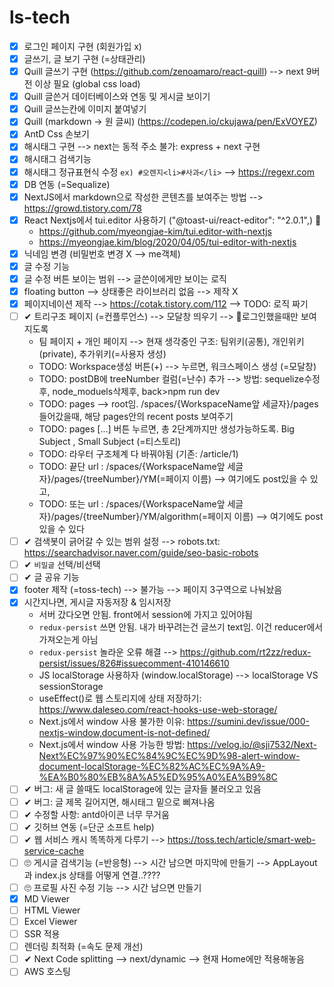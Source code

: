 # ls-tech

- [x] 로그인 페이지 구현 (회원가입 x)
- [x] 글쓰기, 글 보기 구현 (=상태관리) 
- [x] Quill 글쓰기 구현 (https://github.com/zenoamaro/react-quill) --> next 9버전 이상 필요 (global css load)
- [x] Quill 글쓴거 데이터베이스와 연동 및 게시글 보이기  
- [x] Quill 글쓰는칸에 이미지 붙여넣기 
- [x] Quill (markdown -> 원 글씨)  (https://codepen.io/ckujawa/pen/ExVOYEZ)
- [x] AntD Css 손보기 
- [x] 해시태그 구현 --> next는 동적 주소 불가: express + next 구현     
- [x] 해시태그 검색기능
- [x] 해시태그 정규표현식 수정 `ex) #오렌지<li>#사과</li>`  --> https://regexr.com   
- [x] DB 연동 (=Sequalize)
- [x] NextJS에서 markdown으로 작성한 콘텐츠를 보여주는 방법 --> https://growd.tistory.com/78
- [x] React Nextjs에서 tui.editor 사용하기 ("@toast-ui/react-editor": "^2.0.1",) 📌
  - https://github.com/myeongjae-kim/tui.editor-with-nextjs
  - https://myeongjae.kim/blog/2020/04/05/tui-editor-with-nextjs
- [x] 닉네임 변경 (비밀번호 변경 X --> me객체) 
- [x] 글 수정 기능   
- [x] 글 수정 버튼 보이는 범위 --> 글쓴이에게만 보이는 로직
- [x] floating button --> 상태좋은 라이브러리 없음 --> 제작 X
- [x] 페이지네이션 제작 --> https://cotak.tistory.com/112 --> TODO: 로직 짜기 
- [ ] ✔ 트리구조 페이지 (=컨플루언스) --> 모달창 띄우기 --> 🚫로그인했을때만 보여지도록 
  - 팀 페이지 + 개인 페이지 --> 현재 생각중인 구조: 팀위키(공통), 개인위키(private), 추가위키(=사용자 생성)
  - TODO: Workspace생성 버튼(+) --> 누르면, 워크스페이스 생성 (=모달창)
  - TODO: postDB에 treeNumber 컬럼(=난수) 추가 --> 방법: sequelize수정후, node_moduels삭제후, back>npm run dev
  - TODO: pages --> root임. /spaces/{WorkspaceName앞 세글자}/pages 들어갔을때, 해당 pages안의 recent posts 보여주기 
  - TODO: pages [...] 버튼 누르면, 총 2단계까지만 생성가능하도록. Big Subject , Small Subject (=티스토리)
  - TODO: 라우터 구조체계 다 바꿔야됨 (기존: /article/1)
  - TODO: 끝단 url : /spaces/{WorkspaceName앞 세글자}/pages/{treeNumber}/YM(=페이지 이름) --> 여기에도 post있을 수 있고, 
  - TODO: 또는 url : /spaces/{WorkspaceName앞 세글자}/pages/{treeNumber}/YM/algorithm(=페이지 이름) --> 여기에도 post있을 수 있다
- [ ] ✔ 검색봇이 긁어갈 수 있는 범위 설정 --> robots.txt: https://searchadvisor.naver.com/guide/seo-basic-robots
- [ ] ✔ `비밀글` 선택/비선택
- [ ] ✔ 글 공유 기능 
- [x] footer 제작 (=toss-tech) --> 불가능 --> 페이지 3구역으로 나눠놨음 
- [x] 시간지나면, 게시글 자동저장 & 임시저장 
  - 서버 갔다오면 안됨. front에서 session에 가지고 있어야됨 
  - `redux-persist` 쓰면 안됨. 내가 바꾸려는건 글쓰기 text임. 이건 reducer에서 가져오는게 아님 
  - `redux-persist` 놀라운 오류 해결 --> https://github.com/rt2zz/redux-persist/issues/826#issuecomment-410146610
  - JS localStorage 사용하자 (window.localStorage) --> localStorage VS sessionStorage 
  - useEffect()로 웹 스토리지에 상태 저장하기: https://www.daleseo.com/react-hooks-use-web-storage/ 
  - Next.js에서 window 사용 불가한 이유: https://sumini.dev/issue/000-nextjs-window,document-is-not-defined/  
  - Next.js에서 window 사용 가능한 방법: https://velog.io/@sji7532/Next-Next%EC%97%90%EC%84%9C%EC%9D%98-alert-window-document-localStorage-%EC%82%AC%EC%9A%A9-%EA%B0%80%EB%8A%A5%ED%95%A0%EA%B9%8C
- [ ] ✔ 버그: 새 글 쓸때도 localStorage에 있는 글자들 불러오고 있음 
- [ ] ✔ 버그: 글 제목 길어지면, 해시태그 밑으로 삐져나옴  
- [ ] ✔ 수정할 사항: antd아이콘 너무 무거움   
- [ ] ✔ 깃허브 연동 (=단군 소프트 help) 
- [ ] ✔ 웹 서비스 캐시 똑똑하게 다루기 --> https://toss.tech/article/smart-web-service-cache 
- [ ] 🙄 게시글 검색기능 (=반응형)  --> 시간 남으면 마지막에 만들기 --> AppLayout과 index.js 상태를 어떻게 연결..????
- [ ] 🙄 프로필 사진 수정 기능 --> 시간 남으면 만들기 
- [x] MD Viewer
- [ ] HTML Viewer
- [ ] Excel Viewer
- [ ] SSR 적용 
- [ ] 렌더링 최적화 (=속도 문제 개선)
- [ ] ✔ Next Code splitting --> next/dynamic --> 현재 Home에만 적용해놓음
- [ ] AWS 호스팅
